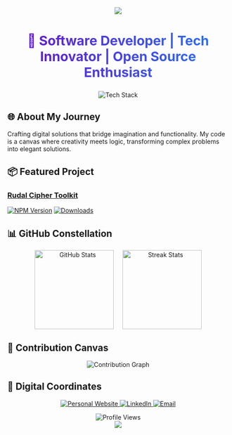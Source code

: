 <div align="center">
  <img src="https://capsule-render.vercel.app/api?type=waving&color=timeGradient&height=200&section=header&text=Rudal%20Kunwar&fontSize=70&fontAlignY=40&animation=scaleIn"/>
</div>

<h2 align="center" style="background: linear-gradient(to right, #6a11cb 0%, #2575fc 100%); -webkit-background-clip: text; -webkit-text-fill-color: transparent; font-size: 30px;">
  🚀 Software Developer | Tech Innovator | Open Source Enthusiast
</h2>

<div align="center" style="margin: 20px 0;">
  <img src="https://skillicons.dev/icons?i=python,react,nodejs,mongodb,tailwind,express,laravel,firebase,mysql,nextjs&perline=5" alt="Tech Stack"/>
</div>

## 🌐 About My Journey

Crafting digital solutions that bridge imagination and functionality. My code is a canvas where creativity meets logic, transforming complex problems into elegant solutions.

## 📦 Featured Project

### [Rudal Cipher Toolkit](https://www.npmjs.com/package/rudal-cipher-toolkit)
[![NPM Version](https://img.shields.io/npm/v/rudal-cipher-toolkit?style=flat-square&logo=npm&logoColor=white&color=CB3837)](https://www.npmjs.com/package/rudal-cipher-toolkit)
[![Downloads](https://img.shields.io/npm/dm/rudal-cipher-toolkit?style=flat-square&logo=npm&logoColor=white&color=blue)](https://www.npmjs.com/package/rudal-cipher-toolkit)

## 📊 GitHub Constellation

<div align="center" style="display: flex; justify-content: center; gap: 20px;">
  <picture>
    <source 
      srcset="https://github-readme-stats.vercel.app/api?username=rudalkunwar&show_icons=true&theme=radical&bg_color=0D1117&hide_border=true"
      media="(prefers-color-scheme: dark)"
    />
    <source
      srcset="https://github-readme-stats.vercel.app/api?username=rudalkunwar&show_icons=true&theme=default&hide_border=true"
      media="(prefers-color-scheme: light)"
    />
    <img height="180em" src="https://github-readme-stats.vercel.app/api?username=rudalkunwar&show_icons=true&hide_border=true" alt="GitHub Stats"/>
  </picture>

  <picture>
    <source 
      srcset="https://github-readme-streak-stats.herokuapp.com/?user=rudalkunwar&theme=radical&background=0D1117&hide_border=true"
      media="(prefers-color-scheme: dark)"
    />
    <source
      srcset="https://github-readme-streak-stats.herokuapp.com/?user=rudalkunwar&theme=default&hide_border=true"
      media="(prefers-color-scheme: light)"
    />
    <img height="180em" src="https://github-readme-streak-stats.herokuapp.com/?user=rudalkunwar&hide_border=true" alt="Streak Stats"/>
  </picture>
</div>

## 🌈 Contribution Canvas

<p align="center">
  <img src="https://github-readme-activity-graph.vercel.app/graph?username=rudalkunwar&bg_color=1F222E&color=F8D866&line=F85D7F&point=FFFFFF&hide_border=true" alt="Contribution Graph"/>
</p>

## 🤝 Digital Coordinates

<p align="center">
  <a href="https://www.rudalkunwar.com.np/" target="_blank">
    <img alt="Personal Website" src="https://img.shields.io/badge/Portfolio-000000?style=for-the-badge&logo=About.me&logoColor=white"/>
  </a>
  <a href="https://np.linkedin.com/in/rudal-kunwar-4561bb260" target="_blank">
    <img alt="LinkedIn" src="https://img.shields.io/badge/LinkedIn-0077B5?style=for-the-badge&logo=linkedin&logoColor=white"/>
  </a>
  <a href="mailto:ruzalkunwar@gmail.com">
    <img alt="Email" src="https://img.shields.io/badge/Gmail-D14836?style=for-the-badge&logo=gmail&logoColor=white"/>
  </a>
</p>

<div align="center">
  <img src="https://komarev.com/ghpvc/?username=rudalkunwar&color=blueviolet&style=flat-square" alt="Profile Views"/>
</div>

<div align="center">
  <img src="https://capsule-render.vercel.app/api?type=waving&color=timeGradient&height=100&section=footer"/>
</div>
